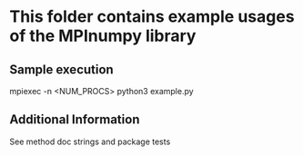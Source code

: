# This folder contains example usages of the MPInumpy library

## Sample execution
mpiexec -n <NUM_PROCS> python3 example.py

## Additional Information
See method doc strings and package tests
